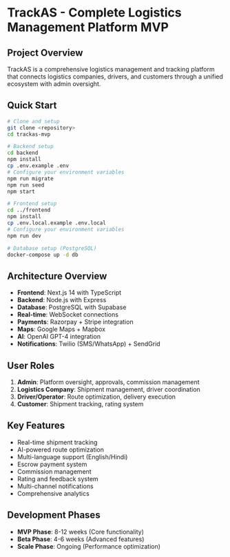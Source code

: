 # TrackAS - Complete Logistics Management Platform MVP

## Project Overview
TrackAS is a comprehensive logistics management and tracking platform that connects logistics companies, drivers, and customers through a unified ecosystem with admin oversight.

## Quick Start
```bash
# Clone and setup
git clone <repository>
cd trackas-mvp

# Backend setup
cd backend
npm install
cp .env.example .env
# Configure your environment variables
npm run migrate
npm run seed
npm start

# Frontend setup
cd ../frontend
npm install
cp .env.local.example .env.local
# Configure your environment variables
npm run dev

# Database setup (PostgreSQL)
docker-compose up -d db
```

## Architecture Overview
- **Frontend**: Next.js 14 with TypeScript
- **Backend**: Node.js with Express
- **Database**: PostgreSQL with Supabase
- **Real-time**: WebSocket connections
- **Payments**: Razorpay + Stripe integration
- **Maps**: Google Maps + Mapbox
- **AI**: OpenAI GPT-4 integration
- **Notifications**: Twilio (SMS/WhatsApp) + SendGrid

## User Roles
1. **Admin**: Platform oversight, approvals, commission management
2. **Logistics Company**: Shipment management, driver coordination
3. **Driver/Operator**: Route optimization, delivery execution
4. **Customer**: Shipment tracking, rating system

## Key Features
- Real-time shipment tracking
- AI-powered route optimization
- Multi-language support (English/Hindi)
- Escrow payment system
- Commission management
- Rating and feedback system
- Multi-channel notifications
- Comprehensive analytics

## Development Phases
- **MVP Phase**: 8-12 weeks (Core functionality)
- **Beta Phase**: 4-6 weeks (Advanced features)
- **Scale Phase**: Ongoing (Performance optimization)